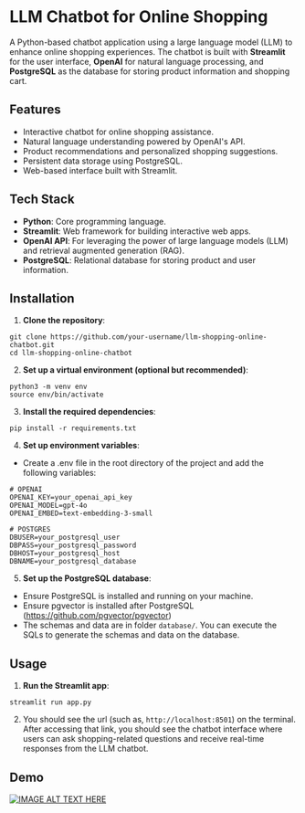 # LLM Chatbot for Online Shopping

A Python-based chatbot application using a large language model (LLM) to enhance online shopping experiences. The chatbot is built with **Streamlit** for the user interface, **OpenAI** for natural language processing, and **PostgreSQL** as the database for storing product information and shopping cart.

## Features

- Interactive chatbot for online shopping assistance.
- Natural language understanding powered by OpenAI's API.
- Product recommendations and personalized shopping suggestions.
- Persistent data storage using PostgreSQL.
- Web-based interface built with Streamlit.

## Tech Stack

- **Python**: Core programming language.
- **Streamlit**: Web framework for building interactive web apps.
- **OpenAI API**: For leveraging the power of large language models (LLM) and retrieval augmented generation (RAG).
- **PostgreSQL**: Relational database for storing product and user information.

## Installation

1. **Clone the repository**:
```
git clone https://github.com/your-username/llm-shopping-online-chatbot.git
cd llm-shopping-online-chatbot
```

2. **Set up a virtual environment (optional but recommended)**:
```
python3 -m venv env
source env/bin/activate
```

3. **Install the required dependencies**:
```
pip install -r requirements.txt
```

4. **Set up environment variables**:
- Create a .env file in the root directory of the project and add the following variables:
```.env
# OPENAI
OPENAI_KEY=your_openai_api_key
OPENAI_MODEL=gpt-4o
OPENAI_EMBED=text-embedding-3-small

# POSTGRES
DBUSER=your_postgresql_user
DBPASS=your_postgresql_password
DBHOST=your_postgresql_host
DBNAME=your_postgresql_database
```

5. **Set up the PostgreSQL database**:
- Ensure PostgreSQL is installed and running on your machine.
- Ensure pgvector is installed after PostgreSQL (https://github.com/pgvector/pgvector)
- The schemas and data are in folder `database/`. You can execute the SQLs to generate the schemas and data on the database.

## Usage
1. **Run the Streamlit app**:
```
streamlit run app.py
```

2. You should see the url (such as, `http://localhost:8501`) on the terminal. After accessing that link, you should see the chatbot interface where users can ask shopping-related questions and receive real-time responses from the LLM chatbot.

## Demo
[![IMAGE ALT TEXT HERE](https://img.youtube.com/vi/G5F04WKVtmI/0.jpg)](https://www.youtube.com/watch?v=G5F04WKVtmI)

